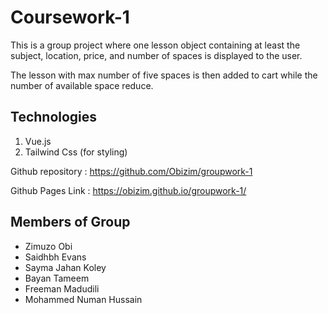# Coursework-1

This is a group project where one lesson object containing at least the subject, location, price, and number of spaces is displayed to the user.

The lesson with max number of five spaces is then added to cart while the number of available space reduce.

## Technologies
1. Vue.js
2. Tailwind Css (for styling)


Github repository : https://github.com/Obizim/groupwork-1

Github Pages Link : https://obizim.github.io/groupwork-1/

## Members of Group
- Zimuzo Obi
- Saidhbh Evans
- Sayma Jahan Koley
- Bayan Tameem
- Freeman Madudili
- Mohammed Numan Hussain